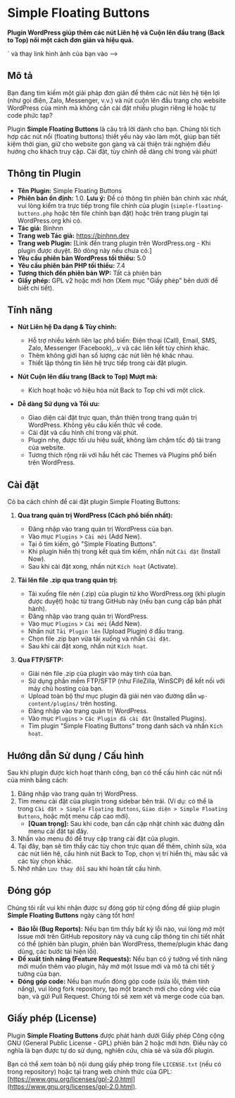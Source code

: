 # Simple Floating Buttons

**Plugin WordPress giúp thêm các nút Liên hệ và Cuộn lên đầu trang (Back to Top) nổi một cách đơn giản và hiệu quả.**

` và thay link hình ảnh của bạn vào -->
## Mô tả

Bạn đang tìm kiếm một giải pháp đơn giản để thêm các nút liên hệ tiện lợi (như gọi điện, Zalo, Messenger, v.v.) và nút cuộn lên đầu trang cho website WordPress của mình mà không cần cài đặt nhiều plugin riêng lẻ hoặc tự code phức tạp?

Plugin **Simple Floating Buttons** là câu trả lời dành cho bạn. Chúng tôi tích hợp các nút nổi (floating buttons) thiết yếu này vào làm một, giúp bạn tiết kiệm thời gian, giữ cho website gọn gàng và cải thiện trải nghiệm điều hướng cho khách truy cập. Cài đặt, tùy chỉnh dễ dàng chỉ trong vài phút!

## Thông tin Plugin

* **Tên Plugin:** Simple Floating Buttons
* **Phiên bản ổn định:** 1.0. **Lưu ý:** Để có thông tin phiên bản chính xác nhất, vui lòng kiểm tra trực tiếp trong file chính của plugin (`simple-floating-buttons.php` hoặc tên file chính bạn đặt) hoặc trên trang plugin tại WordPress.org khi có.
* **Tác giả:** Binhnn
* **Trang web Tác giả:** https://binhnn.dev
* **Trang web Plugin:** [Link đến trang plugin trên WordPress.org - Khi plugin được duyệt. Bỏ dòng này nếu chưa có.]
* **Yêu cầu phiên bản WordPress tối thiểu:** 5.0
* **Yêu cầu phiên bản PHP tối thiểu:** 7.4
* **Tương thích đến phiên bản WP:** Tất cả phiên bản
* **Giấy phép:** GPL v2 hoặc mới hơn (Xem mục "Giấy phép" bên dưới để biết chi tiết).

## Tính năng

* **Nút Liên hệ Đa dạng & Tùy chỉnh:**
    * Hỗ trợ nhiều kênh liên lạc phổ biến: Điện thoại (Call), Email, SMS, Zalo, Messenger (Facebook),..v và các liên kết tùy chỉnh khác.
    * Thêm không giới hạn số lượng các nút liên hệ khác nhau.
    * Thiết lập thông tin liên hệ trực tiếp trong cài đặt plugin.

* **Nút Cuộn lên đầu trang (Back to Top) Mượt mà:**
    * Kích hoạt hoặc vô hiệu hóa nút Back to Top chỉ với một click.


* **Dễ dàng Sử dụng và Tối ưu:**
    * Giao diện cài đặt trực quan, thân thiện trong trang quản trị WordPress. Không yêu cầu kiến thức về code.
    * Cài đặt và cấu hình chỉ trong vài phút.
    * Plugin nhẹ, được tối ưu hiệu suất, không làm chậm tốc độ tải trang của website.
    * Tương thích rộng rãi với hầu hết các Themes và Plugins phổ biến trên WordPress.


## Cài đặt

Có ba cách chính để cài đặt plugin Simple Floating Buttons:

1.  **Qua trang quản trị WordPress (Cách phổ biến nhất):**
    * Đăng nhập vào trang quản trị WordPress của bạn.
    * Vào mục `Plugins` > `Cài mới` (Add New).
    * Tại ô tìm kiếm, gõ "Simple Floating Buttons".
    * Khi plugin hiển thị trong kết quả tìm kiếm, nhấn nút `Cài đặt` (Install Now).
    * Sau khi cài đặt xong, nhấn nút `Kích hoạt` (Activate).

2.  **Tải lên file .zip qua trang quản trị:**
    * Tải xuống file nén (.zip) của plugin từ kho WordPress.org (khi plugin được duyệt) hoặc từ trang GitHub này (nếu bạn cung cấp bản phát hành).
    * Đăng nhập vào trang quản trị WordPress.
    * Vào mục `Plugins` > `Cài mới` (Add New).
    * Nhấn nút `Tải Plugin lên` (Upload Plugin) ở đầu trang.
    * Chọn file .zip bạn vừa tải xuống và nhấn `Cài đặt`.
    * Sau khi cài đặt xong, nhấn nút `Kích hoạt`.

3.  **Qua FTP/SFTP:**
    * Giải nén file .zip của plugin vào máy tính của bạn.
    * Sử dụng phần mềm FTP/SFTP (như FileZilla, WinSCP) để kết nối với máy chủ hosting của bạn.
    * Upload toàn bộ thư mục plugin đã giải nén vào đường dẫn `wp-content/plugins/` trên hosting.
    * Đăng nhập vào trang quản trị WordPress.
    * Vào mục `Plugins` > `Các Plugin đã cài đặt` (Installed Plugins).
    * Tìm plugin "Simple Floating Buttons" trong danh sách và nhấn `Kích hoạt`.

## Hướng dẫn Sử dụng / Cấu hình

Sau khi plugin được kích hoạt thành công, bạn có thể cấu hình các nút nổi của mình bằng cách:

1.  Đăng nhập vào trang quản trị WordPress.
2.  Tìm menu cài đặt của plugin trong sidebar bên trái. (Ví dụ: có thể là trong `Cài đặt > Simple Floating Buttons`, `Giao diện > Simple Floating Buttons`, hoặc một menu cấp cao mới).
    * **[Quan trọng]:** Sau khi code, bạn cần cập nhật chính xác đường dẫn menu cài đặt tại đây.
3.  Nhấn vào menu đó để truy cập trang cài đặt của plugin.
4.  Tại đây, bạn sẽ tìm thấy các tùy chọn trực quan để thêm, chỉnh sửa, xóa các nút liên hệ, cấu hình nút Back to Top, chọn vị trí hiển thị, màu sắc và các tùy chọn khác.
5.  Nhớ nhấn `Lưu thay đổi` sau khi hoàn tất cấu hình.

## Đóng góp

Chúng tôi rất vui khi nhận được sự đóng góp từ cộng đồng để giúp plugin **Simple Floating Buttons** ngày càng tốt hơn!

* **Báo lỗi (Bug Reports):** Nếu bạn tìm thấy bất kỳ lỗi nào, vui lòng mở một Issue mới trên GitHub repository này và cung cấp thông tin chi tiết nhất có thể (phiên bản plugin, phiên bản WordPress, theme/plugin khác đang dùng, các bước tái hiện lỗi).
* **Đề xuất tính năng (Feature Requests):** Nếu bạn có ý tưởng về tính năng mới muốn thêm vào plugin, hãy mở một Issue mới và mô tả chi tiết ý tưởng của bạn.
* **Đóng góp code:** Nếu bạn muốn đóng góp code (sửa lỗi, thêm tính năng), vui lòng fork repository, tạo một branch mới cho công việc của bạn, và gửi Pull Request. Chúng tôi sẽ xem xét và merge code của bạn.

## Giấy phép (License)

Plugin **Simple Floating Buttons** được phát hành dưới Giấy phép Công cộng GNU (General Public License - GPL) phiên bản 2 hoặc mới hơn. Điều này có nghĩa là bạn được tự do sử dụng, nghiên cứu, chia sẻ và sửa đổi plugin.

Bạn có thể xem toàn bộ nội dung giấy phép trong file `LICENSE.txt` (nếu có trong repository) hoặc tại trang web chính thức của GPL: [https://www.gnu.org/licenses/gpl-2.0.html](https://www.gnu.org/licenses/gpl-2.0.html).

